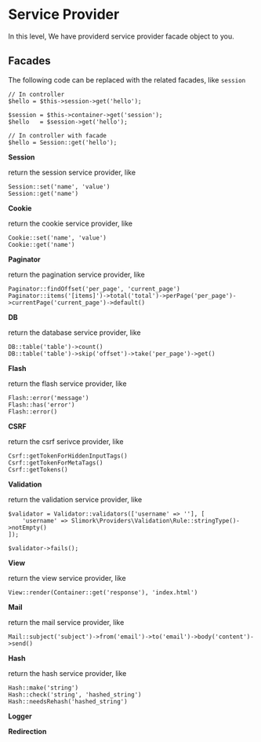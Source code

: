 # Service Provider

In this level, We have providerd service provider facade object to you.

## Facades

The following code can be replaced with the related facades, like `session`

    // In controller
    $hello = $this->session->get('hello');

    $session = $this->container->get('session');
    $hello   = $session->get('hello');

    // In controller with facade
    $hello = Session::get('hello');

**Session**

return the session service provider, like

    Session::set('name', 'value')
    Session::get('name')

**Cookie**

return the cookie service provider, like

    Cookie::set('name', 'value')
    Cookie::get('name')

**Paginator**

return the pagination service provider, like


    Paginator::findOffset('per_page', 'current_page')
    Paginator::items('[items]')->total('total')->perPage('per_page')->currentPage('current_page')->default()

**DB**

return the database service provider, like

    DB::table('table')->count()
    DB::table('table')->skip('offset')->take('per_page')->get()

**Flash**

return the flash service provider, like

    Flash::error('message')
    Flash::has('error')
    Flash::error()

**CSRF**

return the csrf serivce provider, like

    Csrf::getTokenForHiddenInputTags()
    Csrf::getTokenForMetaTags()
    Csrf::getTokens()

**Validation**

return the validation service provider, like

    $validator = Validator::validators(['username' => ''], [
        'username' => Slimork\Providers\Validation\Rule::stringType()->notEmpty()
    ]);

    $validator->fails();

**View**

return the view service provider, like

    View::render(Container::get('response'), 'index.html')

**Mail**

return the mail service provider, like

    Mail::subject('subject')->from('email')->to('email')->body('content')->send()

**Hash**

return the hash service provider, like

    Hash::make('string')
    Hash::check('string', 'hashed_string')
    Hash::needsRehash('hashed_string')

**Logger**



**Redirection**
